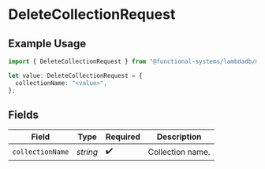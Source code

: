 # DeleteCollectionRequest

## Example Usage

```typescript
import { DeleteCollectionRequest } from "@functional-systems/lambdadb/models/operations";

let value: DeleteCollectionRequest = {
  collectionName: "<value>",
};
```

## Fields

| Field              | Type               | Required           | Description        |
| ------------------ | ------------------ | ------------------ | ------------------ |
| `collectionName`   | *string*           | :heavy_check_mark: | Collection name.   |
